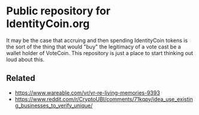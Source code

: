 # Public repository for IdentityCoin.org

It may be the case that accruing and then spending IdentityCoin tokens is the sort of the thing that would "buy" the legitimacy of a vote cast be a wallet holder of VoteCoin. This repository is just a place to start thinking out loud about this.

## Related  

 - https://www.wareable.com/vr/vr-re-living-memories-9393
 - https://www.reddit.com/r/CryptoUBI/comments/71kqpy/idea_use_existing_businesses_to_verify_unique/  
 
